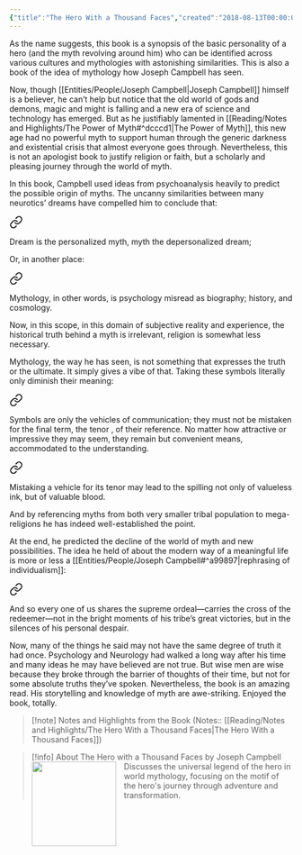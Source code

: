 ```yaml
---
{"title":"The Hero With a Thousand Faces","created":"2018-08-13T00:00:00+06:00","updated":"2023-01-26T16:36:27+06:00","read_count":1,"cover":"https://i.gr-assets.com/images/S/compressed.photo.goodreads.com/books/1442885694l/588138._SY475_.jpg","authors":["Joseph Campbell"],"isbn10":691017840,"status":"Read","rating":5,"reviewed":true,"dg-publish":true,"dg-note-icon":3,"tags":["anthropology","myth","psychology"],"dg-metatags":{"og:image":"https://i.gr-assets.com/images/S/compressed.photo.goodreads.com/books/1442885694l/588138._SY475_.jpg"},"log":[{"status":"Read","timestamp":"2019-01-20T00:00:00+06:00"},{"status":"To Read","timestamp":"2018-08-13T00:00:00+06:00"}],"permalink":"/reading/books/read/the-hero-with-a-thousand-faces-by-joseph-campbell/","metatags":{"og:image":"https://i.gr-assets.com/images/S/compressed.photo.goodreads.com/books/1442885694l/588138._SY475_.jpg"},"dgPassFrontmatter":true,"noteIcon":3}
---
```


As the name suggests, this book is a synopsis of the basic personality of a hero (and the myth revolving around him) who can be identified across various cultures and mythologies with astonishing similarities. This is also a book of the idea of mythology how Joseph Campbell has seen.  
  
Now, though [[Entities/People/Joseph Campbell\|Joseph Campbell]] himself is a believer, he can’t help but notice that the old world of gods and demons, magic and might is falling and a new era of science and technology has emerged. But as he justifiably lamented in [[Reading/Notes and Highlights/The Power of Myth#^dcccd1\|The Power of Myth]], this new age had no powerful myth to support human through the generic darkness and existential crisis that almost everyone goes through. Nevertheless, this is not an apologist book to justify religion or faith, but a scholarly and pleasing journey through the world of myth.  
  
In this book, Campbell used ideas from psychoanalysis heavily to predict the possible origin of myths. The uncanny similarities between many neurotics’ dreams have compelled him to conclude that:


<div class="transclusion internal-embed is-loaded"><a class="markdown-embed-link" href="/reading/notes-and-highlights/the-hero-with-a-thousand-faces/#1a6dea" aria-label="Open link"><svg xmlns="http://www.w3.org/2000/svg" width="24" height="24" viewBox="0 0 24 24" fill="none" stroke="currentColor" stroke-width="2" stroke-linecap="round" stroke-linejoin="round" class="svg-icon lucide-link"><path d="M10 13a5 5 0 0 0 7.54.54l3-3a5 5 0 0 0-7.07-7.07l-1.72 1.71"></path><path d="M14 11a5 5 0 0 0-7.54-.54l-3 3a5 5 0 0 0 7.07 7.07l1.71-1.71"></path></svg></a><div class="markdown-embed">



Dream is the personalized myth, myth the depersonalized dream; 

</div></div>

  
Or, in another place:  


<div class="transclusion internal-embed is-loaded"><a class="markdown-embed-link" href="/reading/notes-and-highlights/the-hero-with-a-thousand-faces/#d9fcc4" aria-label="Open link"><svg xmlns="http://www.w3.org/2000/svg" width="24" height="24" viewBox="0 0 24 24" fill="none" stroke="currentColor" stroke-width="2" stroke-linecap="round" stroke-linejoin="round" class="svg-icon lucide-link"><path d="M10 13a5 5 0 0 0 7.54.54l3-3a5 5 0 0 0-7.07-7.07l-1.72 1.71"></path><path d="M14 11a5 5 0 0 0-7.54-.54l-3 3a5 5 0 0 0 7.07 7.07l1.71-1.71"></path></svg></a><div class="markdown-embed">



Mythology, in other words, is psychology misread as biography; history, and cosmology. 

</div></div>
  

Now, in this scope, in this domain of subjective reality and experience, the historical truth behind a myth is irrelevant, religion is somewhat less necessary.  
  
Mythology, the way he has seen, is not something that expresses the truth or the ultimate. It simply gives a vibe of that. Taking these symbols literally only diminish their meaning:


<div class="transclusion internal-embed is-loaded"><a class="markdown-embed-link" href="/reading/notes-and-highlights/the-hero-with-a-thousand-faces/#ddc8e9" aria-label="Open link"><svg xmlns="http://www.w3.org/2000/svg" width="24" height="24" viewBox="0 0 24 24" fill="none" stroke="currentColor" stroke-width="2" stroke-linecap="round" stroke-linejoin="round" class="svg-icon lucide-link"><path d="M10 13a5 5 0 0 0 7.54.54l3-3a5 5 0 0 0-7.07-7.07l-1.72 1.71"></path><path d="M14 11a5 5 0 0 0-7.54-.54l-3 3a5 5 0 0 0 7.07 7.07l1.71-1.71"></path></svg></a><div class="markdown-embed">



Symbols are only the vehicles of communication; they must not be mistaken for the final term, the tenor , of their reference. No matter how attractive or impressive they may seem, they remain but convenient means, accommodated to the understanding. 

</div></div>


<div class="transclusion internal-embed is-loaded"><a class="markdown-embed-link" href="/reading/notes-and-highlights/the-hero-with-a-thousand-faces/#0da9bb" aria-label="Open link"><svg xmlns="http://www.w3.org/2000/svg" width="24" height="24" viewBox="0 0 24 24" fill="none" stroke="currentColor" stroke-width="2" stroke-linecap="round" stroke-linejoin="round" class="svg-icon lucide-link"><path d="M10 13a5 5 0 0 0 7.54.54l3-3a5 5 0 0 0-7.07-7.07l-1.72 1.71"></path><path d="M14 11a5 5 0 0 0-7.54-.54l-3 3a5 5 0 0 0 7.07 7.07l1.71-1.71"></path></svg></a><div class="markdown-embed">



Mistaking a vehicle for its tenor may lead to the spilling not only of valueless ink, but of valuable blood. 

</div></div>


And by referencing myths from both very smaller tribal population to mega-religions he has indeed well-established the point.  
  
At the end, he predicted the decline of the world of myth and new possibilities. The idea he held of about the modern way of a meaningful life is more or less a [[Entities/People/Joseph Campbell#^a99897\|rephrasing of individualism]]:  


<div class="transclusion internal-embed is-loaded"><a class="markdown-embed-link" href="/reading/notes-and-highlights/the-hero-with-a-thousand-faces/#053775" aria-label="Open link"><svg xmlns="http://www.w3.org/2000/svg" width="24" height="24" viewBox="0 0 24 24" fill="none" stroke="currentColor" stroke-width="2" stroke-linecap="round" stroke-linejoin="round" class="svg-icon lucide-link"><path d="M10 13a5 5 0 0 0 7.54.54l3-3a5 5 0 0 0-7.07-7.07l-1.72 1.71"></path><path d="M14 11a5 5 0 0 0-7.54-.54l-3 3a5 5 0 0 0 7.07 7.07l1.71-1.71"></path></svg></a><div class="markdown-embed">



And so every one of us shares the supreme ordeal—carries the cross of the redeemer—not in the bright moments of his tribe’s great victories, but in the silences of his personal despair. 

</div></div>
  

Now, many of the things he said may not have the same degree of truth it had once. Psychology and Neurology had walked a long way after his time and many ideas he may have believed are not true. But wise men are wise because they broke through the barrier of thoughts of their time, but not for some absolute truths they’ve spoken. Nevertheless, the book is an amazing read. His storytelling and knowledge of myth are awe-striking. Enjoyed the book, totally.

> [!note] Notes and Highlights from the Book
> (Notes:: [[Reading/Notes and Highlights/The Hero With a Thousand Faces\|The Hero With a Thousand Faces]])

> [!info] About The Hero with a Thousand Faces by Joseph Campbell
><img src="https://books.google.com/books/content?id=I1uFuXlvFgMC&printsec=frontcover&img=1&zoom=1&edge=curl&source=gbs_api" style="float: left; margin-right: 1em;width: 150px; height: auto;" /> Discusses the universal legend of the hero in world mythology, focusing on the motif of the hero's journey through adventure and transformation.
